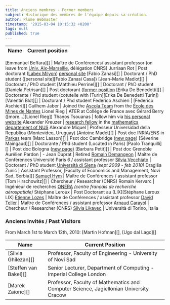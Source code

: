 ```yaml
---
title: Anciens membres - Former members
subject: Historique des membres de l'équipe depuis sa création.
author: Plume Webmaster
timestamp: '2015-03-04 10:15:32 +0200'
tags: null
published: true
---
```




Name | Current position
---- | ----------------

[Emmanuel Beffara][]   | Maître de Conférences/ assistant professor (on leave from [Univ. Aix-Marseille](http://iml.univ-mrs.fr/~beffara/), délégation CNRS)
Jurriaan Rot             | Post doctorant ([Labex Milyon](http://milyon.universite-lyon.fr/)) [personal site](http://jurriaan.me/)
[Fabio Zanasi][]       | Doctorant / PhD student ([personal site][Fabio Zanasi Casa])
[Jean-Marie Madiot][]  | Doctorant / PhD student
[Matthieu Perrinel][]  | Doctorant / PhD student
[Daniela Petrisan][]   | Post doctorant ([former position](http://www.cs.le.ac.uk/people/dlp10/)
[Erika De Benedetti][] | Doctorante / Phd student (cotutelle with [Turin][Erika De Benedetti Turin])
[Valentin Blot][]      | Doctorant / Phd student
Federico Aschieri      | [Federico Aschieri][]
Guilhem Jaber          | Joined the [Ascola Team](http://www.emn.fr/z-info/ascola/doku.php) from the [École des Mines de Nantes](http://www.mines-nantes.fr/en/)
Lionel Rieg            | ATER at Collège de France avec Gérard Berry ([more...][Lionel Rieg])
Thanos Tsouanas        | follow him via [his personal website](http://www.tsouanas.org/)
Alexander Kreuzer      | [research fellow](http://www.math.nus.edu.sg/~matkaps/) in the [mathematics departement of NUS](http://www.math.nus.edu.sg/)
Alexandre Miquel       | Professeur Universidad della Republica (Montevideo, Uruguay)
[Antoine Madet][]      | Post doc INRIA/ENS in [Parkas](http://www.di.ens.fr/ParkasTeam.html) team
[Marc Lasson][]        | Psot doc Cambridge ([new page](http://www.cl.cam.ac.uk/~mrl42/))
[Séverine Maingaud][]  | Doctorante / Phd student (Located in Paris)
[Paolo Tranquilli][]   | Post doc Bologna ([new page](http://www.cs.unibo.it/~tranquil/))
[Barbara Petit][]      | Post doc Grenoble
Aurélien Pardon        | -
Jean Duprat            | Retired
[Romain Demangeon][46]   | Maître de Conférences Université Paris 6 / assistant professor
[Silvia Vecchiato][30] | Doctorant / PhD student [Università di Siena][31] _(sept 2009 - feb 2010)_
Dragiša Žunić | Assistant Professor, [Faculty of Economics and Management, Novi Sad, Serbia][]
[Samuel Hym][36]       | Maître de Conférences / assistant professor
[Tom Hirschowitz][]    | Chercheur / Researcher (CNRS)
Romain Kervarc | Ingénieur de recherches [ONERA][38] _(centre français de recherche aérospatiale)_
Stéphane Leroux        | Post Doctorant au [LIX][Stéphane Leroux LIX]
[Etienne Lozes][39]    | Maître de Conférences / assistant professor
[David Teller][40]     | Maître de Conférences / assistant professor
[Arnaud Carayol][41]   | Chercheur / Researcher (CNRS)
[Silvia Likavec][45]   | Università di Torino, Italia

###  Anciens Invités / Past Visitors

From March 1st to March 12th, 2010: [Martin Hofman][], [Ugo dal Lago][]

Name | Current Position
---- | ----------------
[Silvia Ghilezan][]    | Professor, Faculty of Engineering - University of Novi Sad
[Steffen van Bakel][]  | Senior Lecturer, Department of Computing - Imperial College London
[Marek Zaionc][]       | Professor, Faculty of Mathematics and Computer Science, Jagiellonian University Cracow

[29]: http://www.qmul.ac.uk/
[30]: http://www.mat.unisi.it/newsito/dottorando.php?id=174
[31]: http://www.mat.unisi.it/newsito
[36]: http://www2.lifl.fr/~hym/
[38]: http://www.onera.fr/
[39]: http://www.lsv.ens-cachan.fr/%7Elozes/
[40]: http://www.univ-orleans.fr/lifo/Members/David.Teller/
[41]: http://www-igm.univ-mlv.fr/~carayol/
[45]: http://www.di.unito.it/~likavec/
[46]: http://www-apr.lip6.fr/~demangeon/
